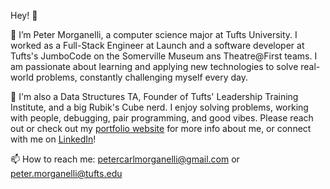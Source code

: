 Hey! 👋

📌 I’m Peter Morganelli, a computer science major at Tufts University. I worked as a Full-Stack Engineer at Launch and a software developer at Tufts's JumboCode on the Somerville Museum ans Theatre@First teams. I am passionate about learning and applying new technologies to solve real-world problems, constantly challenging myself every day.

📲 I'm also a Data Structures TA, Founder of Tufts' Leadership Training Institute, and a big Rubik's Cube nerd. I enjoy solving problems, working with people, debugging, pair programming, and good vibes. Please reach out or check out my [portfolio website](https://petermorganelli.dev) for more info about me, or connect with me on [LinkedIn](https://www.linkedin.com/in/peter-morganelli-102860258/)!

📫 How to reach me:
petercarlmorganelli@gmail.com
or
peter.morganelli@tufts.edu

<!---
pmorganelli/pmorganelli is a ✨ special ✨ repository because its `README.md` (this file) appears on your GitHub profile.
You can click the Preview link to take a look at your changes.
--->

